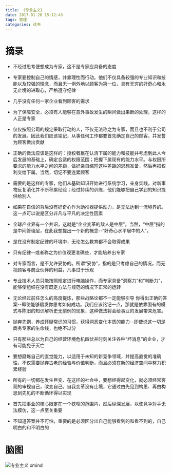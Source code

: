 ```yaml
---
title: 《专业主义》
date: 2017-01-26 15:12:43
tags: 管理
categories: 读书
---
```



# 摘录

- 不经过思考便想成为专家，这不是专家应具备的态度

- 专家要控制自己的情感，并靠理性而行动。他们不仅具备较强的专业知识和技能以及较强的理念，而且无一例外地以顾客为第一位，具有无穷的好奇心和永无止境的进取心，严格遵守纪律

- 几乎没有任何一家企业看到顾客的需求

- 为了保障安全，必须有人能够在意外事故发生的瞬间做出果断的处理，这样的人正是专家

- 仅仅按照公司的规定采取行动的人，不仅无法称之为专家，而且也不利于公司的发展。因此我们应该铭记，从事任何工作都要首先确定自己的顾客，并发誓为顾客做出贡献

- 正确的做法应该是这样的：授权者赢在认清下属的能力和技能并考虑到此人今后发展的基础上，确定合适的权限范围；把握下属现有的能力水平。与权限所要求的能力水平之间的差距，做好亲自缩短这种差距的思想准备，然后再把权利交给下属。当然，切记不要连累顾客

- 需要的是这样的专家，他们从基础知识开始进行系统学习，亲身实践，对新事物反复消化并不断积累经验；经过持续的训练，他们能够把自己学到的知识提供给别人

- 如果在自信的背后没有好奇心作为助推器提供动力，是无法达到一流境界的。这一点可以说是区分非凡与平凡的决定性因素

- 全球产业界有一个共识，这就是“企业变革的敌人是中层”。当然，“中层”指的是中间管理层，在此我想提出一个新的概念--“好奇心水平居中的人”。

- 是在没有制定纪律的环境中，无论怎么教育都不会取得成果

- 只有纪律--或者称之为价值观更准确些，才能培养出专家

- 对专家而言，是不允许妥协的。所谓“妥协”，指的是只考虑自己的情况，而无视顾客与商业伙伴的利益，凡事过于乐观

- 专业技术人员只能按照规定进行电脑操作，而专家具备“洞察力”和“判断力”，能够使组织在没有既定方法与规范的情况下正常的运转

- 无论经过前任怎么的高度提炼，那些战略论都不一定能够引导 你得出正确的答案--即使能够启发你思考如何成功。我们应该铭记一点，那就是依靠固有的模式与陈旧的知识解析史无前例的现象，这种做法将会给事业的发展带来危害。

- 抛弃先例，养成怀疑常识的习惯，获得洞悉变化本质的能力--即使说这一切是商务专家的生命线，也绝不过分

- 只有那些总以为自己的经营环境危机四伏并时刻关注各种“坏消息”的企业，才有可能免于灭亡

- 要想磨炼自己的直觉能力，以适用于未知的新竞争领域，并提高直觉的准确性，不仅需要抛弃古老的经验与价值判断，而且必须在新的经济空间中努力积累经验

- 所有的一切都在发生巨变、在这样的社会中，要想经得起变化，就必须经常客观的审视自己，改变自己。自我变革没有止境，它通过由先见到构思、再由构思到先见的不断循环得以实现

- 首先把事业的核心限定在一个狭窄的范围内，然后纵深发展，以使竞争对手无法模仿，这一点至关重要

- 不知道答案并不可怕，重要的是必须区分出自己能够看到的和看不到的，自己明白的和不明白的


<!-- more -->

# 脑图

![专业主义 xmind](http://www.jeffxue.cn/img/专业主义.png)
